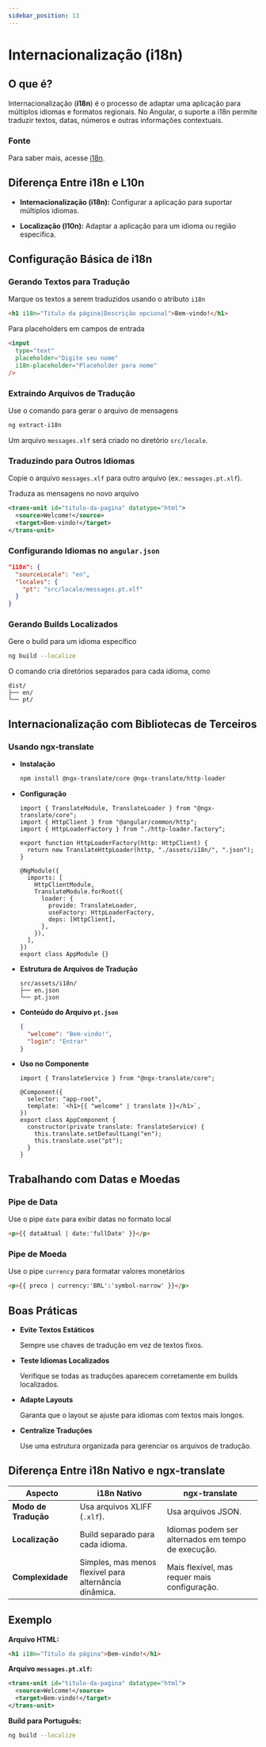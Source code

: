 ```yaml
---
sidebar_position: 13
---
```


# Internacionalização (i18n)

## O que é?

Internacionalização (**i18n**) é o processo de adaptar uma aplicação para múltiplos idiomas e formatos regionais. No Angular, o suporte a i18n permite traduzir textos, datas, números e outras informações contextuais.

### Fonte

Para saber mais, acesse [i18n](https://developer.mozilla.org/en-US/docs/Mozilla/Add-ons/WebExtensions/API/i18n).

## Diferença Entre i18n e L10n

- **Internacionalização (i18n):** Configurar a aplicação para suportar múltiplos idiomas.

- **Localização (l10n):** Adaptar a aplicação para um idioma ou região específica.

## Configuração Básica de i18n

### Gerando Textos para Tradução

Marque os textos a serem traduzidos usando o atributo `i18n`

```html
<h1 i18n="Título da página|Descrição opcional">Bem-vindo!</h1>
```

Para placeholders em campos de entrada

```html
<input
  type="text"
  placeholder="Digite seu nome"
  i18n-placeholder="Placeholder para nome"
/>
```

### Extraindo Arquivos de Tradução

Use o comando para gerar o arquivo de mensagens

```bash
ng extract-i18n
```

Um arquivo `messages.xlf` será criado no diretório `src/locale`.

### Traduzindo para Outros Idiomas

Copie o arquivo `messages.xlf` para outro arquivo (ex.: `messages.pt.xlf`).

Traduza as mensagens no novo arquivo

```xml
<trans-unit id="titulo-da-pagina" datatype="html">
  <source>Welcome!</source>
  <target>Bem-vindo!</target>
</trans-unit>
```

### Configurando Idiomas no `angular.json`

```json
"i18n": {
  "sourceLocale": "en",
  "locales": {
    "pt": "src/locale/messages.pt.xlf"
  }
}
```

### Gerando Builds Localizados

Gere o build para um idioma específico

```bash
ng build --localize
```

O comando cria diretórios separados para cada idioma, como

```
dist/
├── en/
└── pt/
```

## Internacionalização com Bibliotecas de Terceiros

### Usando ngx-translate

- **Instalação**

  ```bash
  npm install @ngx-translate/core @ngx-translate/http-loader
  ```

- **Configuração**

  ```tsx
  import { TranslateModule, TranslateLoader } from "@ngx-translate/core";
  import { HttpClient } from "@angular/common/http";
  import { HttpLoaderFactory } from "./http-loader.factory";

  export function HttpLoaderFactory(http: HttpClient) {
    return new TranslateHttpLoader(http, "./assets/i18n/", ".json");
  }

  @NgModule({
    imports: [
      HttpClientModule,
      TranslateModule.forRoot({
        loader: {
          provide: TranslateLoader,
          useFactory: HttpLoaderFactory,
          deps: [HttpClient],
        },
      }),
    ],
  })
  export class AppModule {}
  ```

- **Estrutura de Arquivos de Tradução**

  ```
  src/assets/i18n/
  ├── en.json
  └── pt.json
  ```

- **Conteúdo do Arquivo `pt.json`**

  ```json
  {
    "welcome": "Bem-vindo!",
    "login": "Entrar"
  }
  ```

- **Uso no Componente**

  ```tsx
  import { TranslateService } from "@ngx-translate/core";

  @Component({
    selector: "app-root",
    template: `<h1>{{ "welcome" | translate }}</h1>`,
  })
  export class AppComponent {
    constructor(private translate: TranslateService) {
      this.translate.setDefaultLang("en");
      this.translate.use("pt");
    }
  }
  ```

## Trabalhando com Datas e Moedas

### Pipe de Data

Use o pipe `date` para exibir datas no formato local

```html
<p>{{ dataAtual | date:'fullDate' }}</p>
```

### Pipe de Moeda

Use o pipe `currency` para formatar valores monetários

```html
<p>{{ preco | currency:'BRL':'symbol-narrow' }}</p>
```

## Boas Práticas

- **Evite Textos Estáticos**

  Sempre use chaves de tradução em vez de textos fixos.

- **Teste Idiomas Localizados**

  Verifique se todas as traduções aparecem corretamente em builds localizados.

- **Adapte Layouts**

  Garanta que o layout se ajuste para idiomas com textos mais longos.

- **Centralize Traduções**

  Use uma estrutura organizada para gerenciar os arquivos de tradução.

## Diferença Entre i18n Nativo e ngx-translate

| **Aspecto**          | **i18n Nativo**                                        | **ngx-translate**                                  |
| -------------------- | ------------------------------------------------------ | -------------------------------------------------- |
| **Modo de Tradução** | Usa arquivos XLIFF (`.xlf`).                           | Usa arquivos JSON.                                 |
| **Localização**      | Build separado para cada idioma.                       | Idiomas podem ser alternados em tempo de execução. |
| **Complexidade**     | Simples, mas menos flexível para alternância dinâmica. | Mais flexível, mas requer mais configuração.       |

## Exemplo

**Arquivo HTML:**

```html
<h1 i18n="Título da página">Bem-vindo!</h1>
```

**Arquivo `messages.pt.xlf`:**

```xml
<trans-unit id="titulo-da-pagina" datatype="html">
  <source>Welcome!</source>
  <target>Bem-vindo!</target>
</trans-unit>
```

**Build para Português:**

```bash
ng build --localize
```
